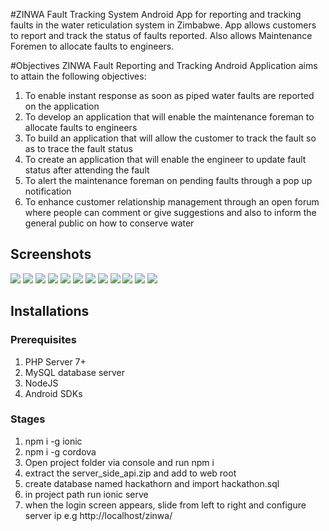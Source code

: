 #ZINWA Fault Tracking System
Android App for reporting and tracking faults in the water reticulation system in Zimbabwe. App allows customers to report and track the status of faults reported. Also allows Maintenance Foremen to allocate faults to engineers.

#Objectives
ZINWA Fault Reporting and Tracking Android Application 
aims to attain the following objectives: 
1. To enable instant response as soon as piped water faults are reported on the application
2. To develop an application that will enable the maintenance foreman to allocate faults 
to engineers
3. To build an application that will allow the customer to track the fault so as to trace the 
fault status 
4. To create an application that will enable the engineer to update fault status after 
attending the fault
5. To alert the maintenance foreman on pending faults through a pop up notification 
6. To enhance customer relationship management through an open forum where people 
can comment or give suggestions and also to inform the general public on how to 
conserve water

## Screenshots
![](screenshots/1.png)
![](screenshots/2.png)
![](screenshots/3.png)
![](screenshots/4.png)
![](screenshots/5.png)
![](screenshots/6.png)
![](screenshots/7.png)
![](screenshots/8.png)
![](screenshots/9.png)
![](screenshots/10.png)
![](screenshots/11.png)
![](screenshots/12.png)

## Installations
### Prerequisites
1. PHP Server 7+
2. MySQL database server
3. NodeJS
4. Android SDKs

### Stages
1. npm i -g ionic
2. npm i -g cordova
3. Open project folder via console and run
npm i
4. extract the server_side_api.zip and add to web root
5. create database named hackathorn and import hackathon.sql
6. in project path run
ionic serve
7. when the login screen appears, slide from left to right and configure server ip e.g http://localhost/zinwa/
